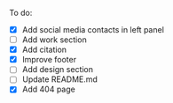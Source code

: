 To do:

- [x] Add social media contacts in left panel
- [ ] Add work section
- [x] Add citation
- [x] Improve footer
- [ ] Add design section
- [ ] Update README.md
- [x] Add 404 page
